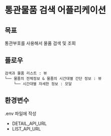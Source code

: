 # 통관물품 검색 어플리케이션

## 목표
통관부호를 사용해서 물품 검색 및 조회

## 플로우
```text
검색과 물품 리스트 : 뷰
└── 물품의 전체정보 & 물품의 시간대별 간단 정보 : 뷰
    └── 시간대별 자세한 정보 : 모달
```

## 환경변수
.env 파일에 작성

- DETAIL_API_URL
- LIST_API_URL
